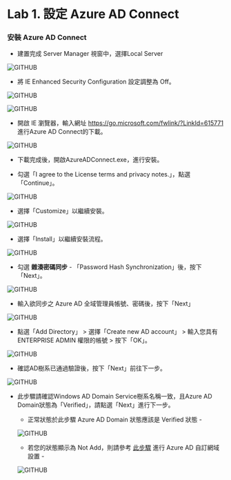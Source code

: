 # Lab 1. 設定 Azure AD Connect

### 安裝 Azure AD Connect

- 建置完成 Server Manager 視窗中，選擇Local Server<br>

![GITHUB](https://github.com/MarkChang-Core/AADC/blob/main/Image/image1.jpg)<br>

- 將 IE Enhanced Security Configuration 設定調整為 Off。<br>

![GITHUB](https://github.com/MarkChang-Core/AADC/blob/main/Image/image2.jpg)<br>

![GITHUB](https://github.com/MarkChang-Core/AADC/blob/main/Image/image3.jpg)<br>

- 開啟 IE 瀏覽器，輸入網址 https://go.microsoft.com/fwlink/?LinkId=615771 進行Azure AD Connect的下載。<br>

![GITHUB](https://github.com/MarkChang-Core/AADC/blob/main/Image/image4.jpg)<br>

- 下載完成後，開啟AzureADConnect.exe，進行安裝。<br>

- 勾選「I agree to the License terms and privacy notes.」，點選「Continue」。<br>

![GITHUB](https://github.com/MarkChang-Core/AADC/blob/main/Image/image5.jpg)<br>

- 選擇「Customize」以繼續安裝。<br>

![GITHUB](https://github.com/MarkChang-Core/AADC/blob/main/Image/image6.jpg)<br>

- 選擇「Install」以繼續安裝流程。<br>

![GITHUB](https://github.com/MarkChang-Core/AADC/blob/main/Image/image7.jpg)<br>

- 勾選 **雜湊密碼同步** - 「Password Hash Synchronization」後，按下「Next」。

![GITHUB](https://github.com/MarkChang-Core/AADC/blob/main/Image/image8.jpg)<br>

- 輸入欲同步之 Azure AD 全域管理員帳號、密碼後，按下「Next」<br>

![GITHUB](https://github.com/MarkChang-Core/AADC/blob/main/Image/image9.jpg)<br>

- 點選「Add Directory」 > 選擇「Create new AD account」 > 輸入您具有 ENTERPRISE ADMIN 權限的帳號 > 按下「OK」。<br>

![GITHUB](https://github.com/MarkChang-Core/AADC/blob/main/Image/image10.jpg)<br>

- 確認AD樹系已通過驗證後，按下「Next」前往下一步。<br>

![GITHUB](https://github.com/MarkChang-Core/AADC/blob/main/Image/image11.jpg)<br>

- 此步驟請確認Windows AD Domain Service樹系名稱一致，且Azure AD Domain狀態為「Verified」，請點選「Next」進行下一步。<br>
  
  - 正常狀態於此步驟 Azure AD Domain 狀態應該是 Verified 狀態 - <br>
  
  ![GITHUB](https://github.com/MarkChang-Core/AADC/blob/main/Image/image12.jpg)<br>
  
  - 若您的狀態顯示為 Not Add，則請參考 [此步驟](https://github.com/MarkChang-Core/AADC/blob/main/Lab2.md) 進行 Azure AD 自訂網域設置 - <br>

  ![GITHUB](https://github.com/MarkChang-Core/AADC/blob/main/Image/image13.jpg)<br>


